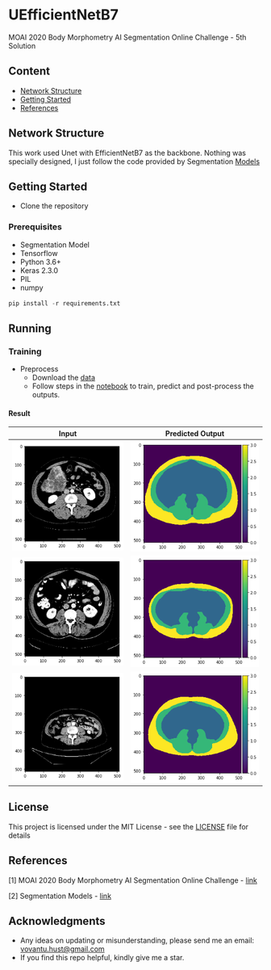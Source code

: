 # UEfficientNetB7 
MOAI 2020 Body Morphometry AI Segmentation Online Challenge - 5th Solution
## Content
- [Network Structure](#network-structure)
- [Getting Started](#getting-tarted)
- [References](#references)

## Network Structure
This work used Unet with EfficientNetB7 as the backbone. Nothing was specially designed, I just follow the code provided by Segmentation [Models](https://segmentation-models.readthedocs.io/en/latest/api.html#linknet)

## Getting Started

- Clone the repository

### Prerequisites
- Segmentation Model
- Tensorflow
- Python 3.6+
- Keras 2.3.0
- PIL
- numpy

```python
pip install -r requirements.txt
```

## Running
### Training 
- Preprocess
    - Download the [data](https://drive.google.com/file/d/1ji0D1r71jLMl8qoGgx2X03BXHLqHPEKw/view?usp=sharing) 
    - Follow steps in the [notebook](https://github.com/tuvovan/Unet-with-EfficientnetB7-Backbone/blob/master/Body%20Morphometry.ipynb) to train, predict and post-process the outputs.

#### Result
Input            |  Predicted Output
:---------------:|:------------------:
![](rs/01_inp.png)  |  ![](rs/01.png)
![](rs/02_inp.png)  |  ![](rs/02.png)
![](rs/03_inp.png)  |  ![](rs/03.png)

## License

This project is licensed under the MIT License - see the [LICENSE](https://github.com/tuvovan/ANL-HDRI/blob/master/LICENSE) file for details

## References
[1] MOAI 2020 Body Morphometry AI Segmentation Online Challenge - [link](https://www.kaggle.com/c/body-morphometry-for-sarcopenia/data)

[2] Segmentation Models - [link](https://segmentation-models.readthedocs.io/en/latest/api.html#linknet)

## Acknowledgments
- Any ideas on updating or misunderstanding, please send me an email: <vovantu.hust@gmail.com>
- If you find this repo helpful, kindly give me a star.

